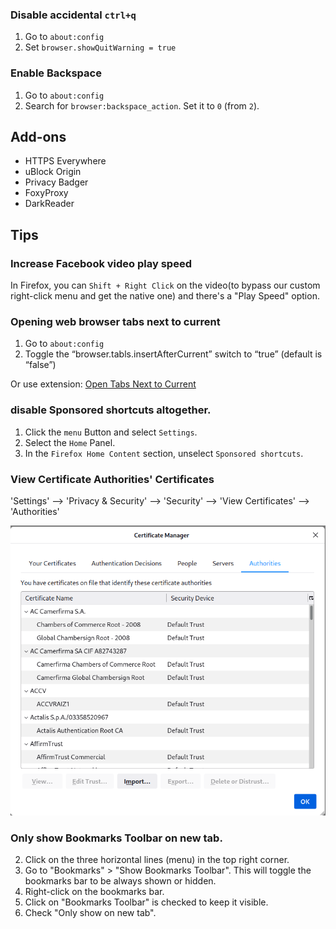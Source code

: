 ### Disable accidental `ctrl+q`

1. Go to `about:config`
2. Set `browser.showQuitWarning = true`

### Enable Backspace

1. Go to `about:config`
2. Search for `browser:backspace_action`. Set it to `0` (from `2`).


## Add-ons

* HTTPS Everywhere 
* uBlock Origin
* Privacy Badger
* FoxyProxy
* DarkReader

## Tips 

### Increase Facebook video play speed

In Firefox, you can `Shift + Right Click` on the video(to bypass our custom right-click menu and get the native one) and there's a "Play Speed" option.

### Opening web browser tabs next to current

1. Go to `about:config`
2. Toggle the “browser.tabls.insertAfterCurrent” switch to “true” (default is “false”)

Or use extension: [Open Tabs Next to Current](https://addons.mozilla.org/en-US/firefox/addon/open-tabs-next-to-current/)

### disable Sponsored shortcuts altogether.

1. Click the `menu` Button and select `Settings`.
2. Select the `Home` Panel.
3. In the `Firefox Home Content` section, unselect `Sponsored shortcuts`.

### View Certificate Authorities' Certificates

'Settings' --> 'Privacy & Security' --> 'Security' --> 'View Certificates' --> 'Authorities'

![](images/firefox/ca.png)

### Only show Bookmarks Toolbar on new tab.

2. Click on the three horizontal lines (menu) in the top right corner.
3. Go to "Bookmarks" > "Show Bookmarks Toolbar". This will toggle the bookmarks bar to be always shown or hidden.
4. Right-click on the bookmarks bar.
5. Click on "Bookmarks Toolbar" is checked to keep it visible.
6. Check "Only show on new tab".

